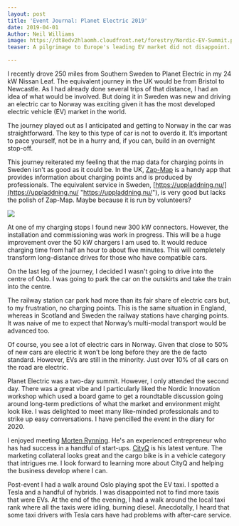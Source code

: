 ```yaml
---
layout: post
title: 'Event Journal: Planet Electric 2019'
date: 2019-04-01
Author: Neil Williams
image: https://dt8edv2hlaomh.cloudfront.net/forestry/Nordic-EV-Summit.png
teaser: A pilgrimage to Europe's leading EV market did not disappoint.

---
```

I recently drove 250 miles from Southern Sweden to Planet Electric in my 24 kW Nissan Leaf. The equivalent journey in the UK would be from Bristol to Newcastle. As I had already done several trips of that distance, I had an idea of what would be involved. But doing it in Sweden was new and driving an electric car to Norway was exciting given it has the most developed electric vehicle (EV) market in the world.

The journey played out as I anticipated and getting to Norway in the car was straightforward. The key to this type of car is not to overdo it. It’s important to pace yourself, not be in a hurry and, if you can, build in an overnight stop-off.

This journey reiterated my feeling that the map data for charging points in Sweden isn't as good as it could be. In the UK, [Zap-Map](https://www.zap-map.com/) is a handy app that provides information about charging points and is produced by professionals. The equivalent service in Sweden, [https://uppladdning.nu/](https://uppladdning.nu/ "https://uppladdning.nu/"), is very good but lacks the polish of Zap-Map. Maybe because it is run by volunteers?

![](https://dt8edv2hlaomh.cloudfront.net/forestry/ionity.jpg)

At one of my charging stops I found new 300 kW connectors. However, the installation and commissioning was work in progress. This will be a huge improvement over the 50 kW chargers I am used to. It would reduce charging time from half an hour to about five minutes. This will completely transform long-distance drives for those who have compatible cars.

On the last leg of the journey, I decided I wasn't going to drive into the centre of Oslo. I was going to park the car on the outskirts and take the train into the centre.

The railway station car park had more than its fair share of electric cars but, to my frustration, no charging points. This is the same situation in England, whereas in Scotland and Sweden the railway stations have charging points. It was naive of me to expect that Norway’s multi-modal transport would be advanced too.

Of course, you see a lot of electric cars in Norway. Given that close to 50% of new cars are electric it won’t be long before they are the de facto standard. However, EVs are still in the minority. Just over 10% of all cars on the road are electric.

Planet Electric was a two-day summit. However, I only attended the second day. There was a great vibe and I particularly liked the Nordic Innovation workshop which used a board game to get a roundtable discussion going around long-term predictions of what the market and environment might look like. I was delighted to meet many like-minded professionals and to strike up easy conversations. I have pencilled the event in the diary for 2020.

I enjoyed meeting [Morten Rynning](https://www.linkedin.com/in/mortenrynning/). He's an experienced entrepreneur who has had success in a handful of start-ups. [CityQ](https://www.cityq.biz/) is his latest venture. The marketing collateral looks great and the cargo bike is in a vehicle category that intrigues me. I look forward to learning more about CityQ and helping the business develop where I can.

Post-event I had a walk around Oslo playing spot the EV taxi. I spotted a Tesla and a handful of hybrids. I was disappointed not to find more taxis that were EVs. At the end of the evening, I had a walk around the local taxi rank where all the taxis were idling, burning diesel. Anecdotally, I heard that some taxi drivers with Tesla cars have had problems with after-care service.
